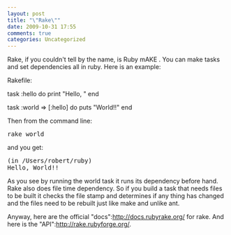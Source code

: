 ```yaml
---
layout: post
title: "\"Rake\""
date: 2009-10-31 17:55
comments: true
categories: Uncategorized
---
```

Rake, if you couldn't tell by the name, is Ruby mAKE . You can make tasks and set dependencies all in ruby. Here is an example:

Rakefile:

task :hello do
  print "Hello, "
end

task :world =&gt; [:hello] do
  puts "World!!"
end
 

Then from the command line:
<pre>rake world</pre>

and you get:
<pre>(in /Users/robert/ruby)
Hello, World!!
</pre>

As you see by running the world task it runs its dependency before hand. Rake also does file time dependency. So if you build a task that needs files to be built it checks the file stamp and determines if any thing has changed and the files need to be rebuilt just like make and unlike ant.

Anyway, here are the official "docs":http://docs.rubyrake.org/ for rake. And here is the "API":http://rake.rubyforge.org/.
